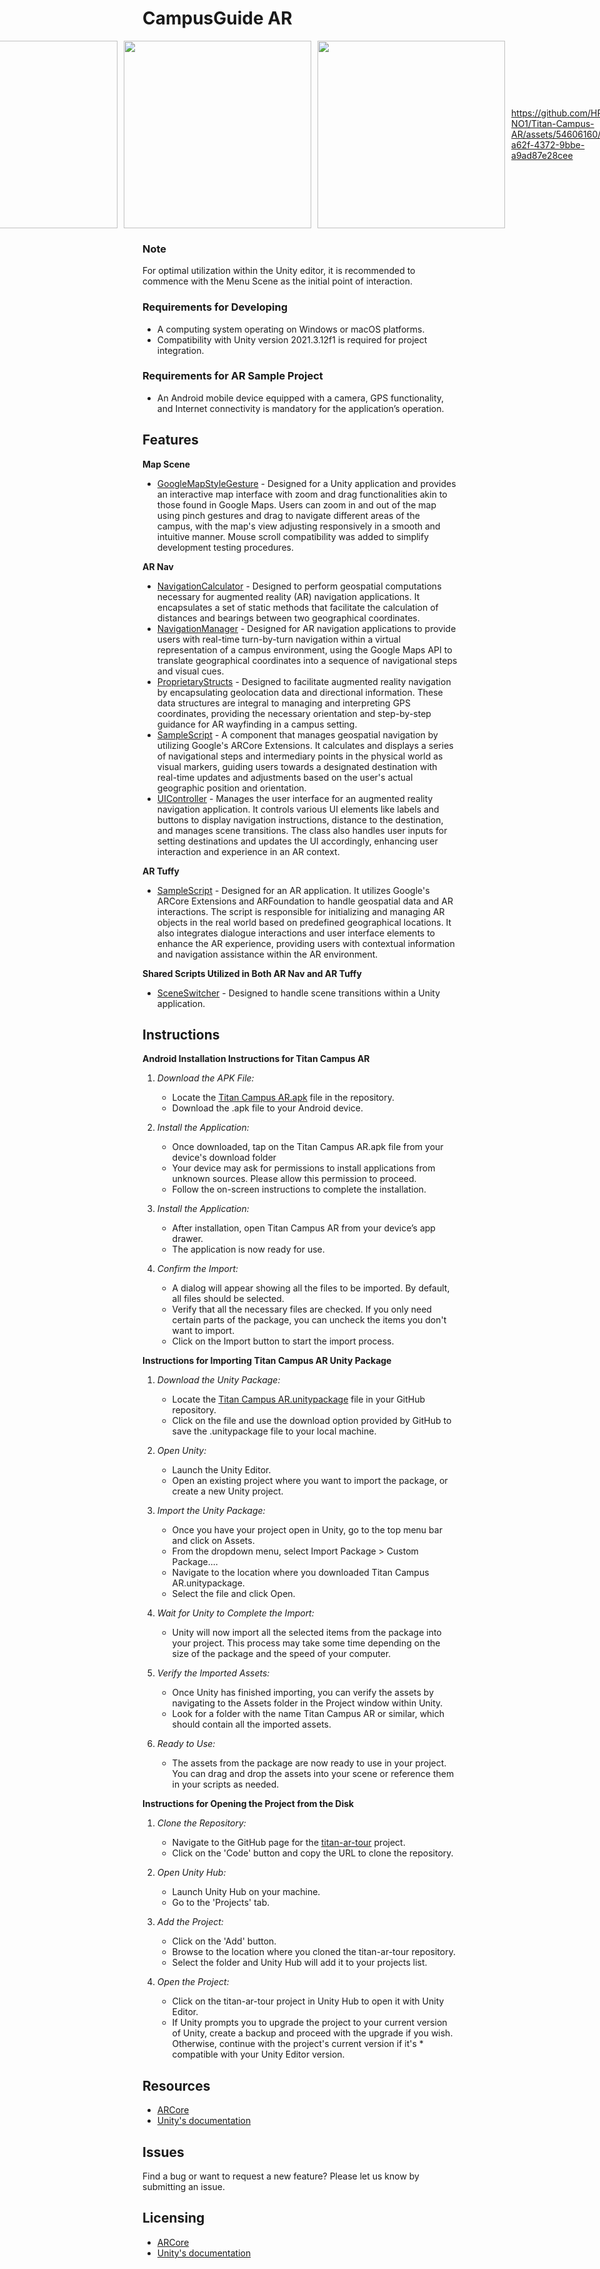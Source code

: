 # CampusGuide AR

<div style="display: flex; flex-direction: row; align-items: center; justify-content: center;">
  <img src="Resource/Screenshot_20231119_192620_Gallery.jpg" width="300" style="margin-right: 10px;"/>
  <img src="Resource/Screenshot_20231119_192639_Gallery.jpg" width="300" style="margin-right: 10px;"/>
  <img src="Resource/Screenshot_20231119_192727_Gallery.jpg" width="300" style="margin-right: 10px;"/>

https://github.com/HRB-NO1/Titan-Campus-AR/assets/54606160/afa9698b-a62f-4372-9bbe-a9ad87e28cee

![image](https://github.com/HRB-NO1/Titan-Campus-AR/assets/54606160/666f1a97-3d5c-4681-a2b3-ae83225d1253)

</div>


### Note
For optimal utilization within the Unity editor, it is recommended to commence with the Menu Scene as the initial point of interaction.

### Requirements for Developing
* A computing system operating on Windows or macOS platforms.
* Compatibility with Unity version 2021.3.12f1 is required for project integration.

### Requirements for AR Sample Project
* An Android mobile device equipped with a camera, GPS functionality, and Internet connectivity is mandatory for the application’s operation.

## Features

**Map Scene**
* [GoogleMapStyleGesture](https://github.com/HRB-NO1/Titan-Campus-AR/blob/main/titan-ar-tour/Assets/Menu%20Related/GoogleMapStyleGesture.cs) - Designed for a Unity application and provides an interactive map interface with zoom and drag functionalities akin to those found in Google Maps. Users can zoom in and out of the   map using pinch gestures and drag to navigate different areas of the campus, with the map's view adjusting responsively in a smooth and intuitive manner. Mouse scroll compatibility was added to simplify development testing procedures.

**AR Nav**
* [NavigationCalculator](https://github.com/HRB-NO1/Titan-Campus-AR/blob/main/titan-ar-tour/Assets/AR%20Nav%20Related/Scripts/NavigationCalculator.cs) - Designed to perform geospatial computations necessary for augmented reality (AR) navigation applications. It encapsulates a set of static methods that facilitate the calculation of distances and bearings between two geographical coordinates.
* [NavigationManager](https://github.com/HRB-NO1/Titan-Campus-AR/blob/main/titan-ar-tour/Assets/AR%20Nav%20Related/Scripts/NavigationManager.cs) - Designed for AR navigation applications to provide users with real-time turn-by-turn navigation within a virtual representation of a campus environment, using the Google Maps API to translate geographical coordinates into a sequence of navigational steps and visual cues.
* [ProprietaryStructs](https://github.com/HRB-NO1/Titan-Campus-AR/blob/main/titan-ar-tour/Assets/AR%20Nav%20Related/Scripts/ProprietaryStructs.cs) - Designed to facilitate augmented reality navigation by encapsulating geolocation data and directional information. These data structures are integral to managing and interpreting GPS coordinates, providing the necessary orientation and step-by-step guidance for AR wayfinding in a campus setting.
* [SampleScript](https://github.com/HRB-NO1/Titan-Campus-AR/blob/main/titan-ar-tour/Assets/AR%20Nav%20Related/Scripts/SampleScript.cs) - A component that manages geospatial navigation by utilizing Google's ARCore Extensions. It calculates and displays a series of navigational steps and intermediary points in the physical world as visual markers, guiding users towards a designated destination with real-time updates and adjustments based on the user's actual geographic position and orientation.
* [UIController](https://github.com/HRB-NO1/Titan-Campus-AR/blob/main/titan-ar-tour/Assets/AR%20Nav%20Related/Scripts/UIController.cs) - Manages the user interface for an augmented reality navigation application. It controls various UI elements like labels and buttons to display navigation instructions, distance to the destination, and manages scene transitions. The class also handles user inputs for setting destinations and updates the UI accordingly, enhancing user interaction and experience in an AR context.

**AR Tuffy**
* [SampleScript](https://github.com/HRB-NO1/Titan-Campus-AR/blob/main/titan-ar-tour/Assets/AR%20Tuffy%20Related/SampleScript.cs) - Designed for an AR application. It utilizes Google's ARCore Extensions and ARFoundation to handle geospatial data and AR interactions. The script is responsible for initializing and managing AR objects in the real world based on predefined geographical locations. It also integrates dialogue interactions and user interface elements to enhance the AR experience, providing users with contextual information and navigation assistance within the AR environment.

**Shared Scripts Utilized in Both AR Nav and AR Tuffy**
* [SceneSwitcher](https://github.com/HRB-NO1/Titan-Campus-AR/blob/main/titan-ar-tour/Assets/AR%20Tuffy%20Related/AR_Fukuoka/Scripts/SceneSwitcher.cs) - Designed to handle scene transitions within a Unity application.

## Instructions

**Android Installation Instructions for Titan Campus AR**
1. *Download the APK File:*
   * Locate the [Titan Campus AR.apk](https://github.com/HRB-NO1/Titan-Campus-AR/blob/main/Titan%20Campus%20AR.apk) file in the repository.
   * Download the .apk file to your Android device.

2. *Install the Application:*
   * Once downloaded, tap on the Titan Campus AR.apk file from your device's download folder
   * Your device may ask for permissions to install applications from unknown sources. Please allow this permission to proceed.
   * Follow the on-screen instructions to complete the installation.
     
3. *Install the Application:*
   * After installation, open Titan Campus AR from your device’s app drawer.
   * The application is now ready for use.


4. *Confirm the Import:*
   * A dialog will appear showing all the files to be imported. By default, all files should be selected.
   * Verify that all the necessary files are checked. If you only need certain parts of the package, you can uncheck the items you don't want to import.
   * Click on the Import button to start the import process.
     
**Instructions for Importing Titan Campus AR Unity Package**
1. *Download the Unity Package:*
   * Locate the [Titan Campus AR.unitypackage](https://github.com/HRB-NO1/Titan-Campus-AR/blob/main/Titan%20Campus%20AR.unitypackage) file in your GitHub repository.
   * Click on the file and use the download option provided by GitHub to save the .unitypackage file to your local machine.

2. *Open Unity:*
   * Launch the Unity Editor.
   * Open an existing project where you want to import the package, or create a new Unity project.

3. *Import the Unity Package:*
   * Once you have your project open in Unity, go to the top menu bar and click on Assets.
   * From the dropdown menu, select Import Package > Custom Package....
   * Navigate to the location where you downloaded Titan Campus AR.unitypackage.
   * Select the file and click Open.

5. *Wait for Unity to Complete the Import:*
   * Unity will now import all the selected items from the package into your project. This process may take some time depending on the size of the package and the speed of your computer.
   
6. *Verify the Imported Assets:*
   * Once Unity has finished importing, you can verify the assets by navigating to the Assets folder in the Project window within Unity.
   * Look for a folder with the name Titan Campus AR or similar, which should contain all the imported assets.

7. *Ready to Use:*
   * The assets from the package are now ready to use in your project. You can drag and drop the assets into your scene or reference them in your scripts as needed.
   
**Instructions for Opening the Project from the Disk**
1. *Clone the Repository:*
   * Navigate to the GitHub page for the [titan-ar-tour](https://github.com/HRB-NO1/Titan-Campus-AR/tree/main/titan-ar-tour) project.
   * Click on the 'Code' button and copy the URL to clone the repository.

2. *Open Unity Hub:*
   * Launch Unity Hub on your machine.
   * Go to the 'Projects' tab.

3. *Add the Project:*
   * Click on the 'Add' button.
   * Browse to the location where you cloned the titan-ar-tour repository.
   * Select the folder and Unity Hub will add it to your projects list.

4. *Open the Project:*
   * Click on the titan-ar-tour project in Unity Hub to open it with Unity Editor.
   * If Unity prompts you to upgrade the project to your current version of Unity, create a backup and proceed with the upgrade if you wish. Otherwise, continue with the project's current version if it's    * compatible with your Unity Editor version.

## Resources

* [ARCore](https://developers.google.com/ar)
* [Unity's documentation](https://docs.unity.com/)

## Issues

Find a bug or want to request a new feature?  Please let us know by submitting an issue.

## Licensing

* [ARCore](https://developers.google.com/ar)
* [Unity's documentation](https://docs.unity.com/)
